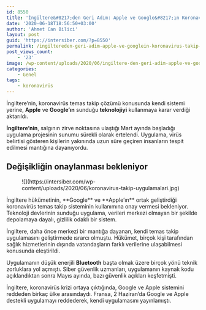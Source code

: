 ```yaml
---
id: 8550
title: 'İngiltere&#8217;den Geri Adım: Apple ve Google&#8217;ın Koronavirüs Takip Sistemi Kullanılacak'
date: '2020-06-18T18:56:50+03:00'
author: 'Ahmet Can Bilici'
layout: post
guid: 'https://intersiber.com/?p=8550'
permalink: /ingiltereden-geri-adim-apple-ve-googlein-koronavirus-takip-sistemi-kullanilacak/
post_views_count:
    - '23'
image: /wp-content/uploads/2020/06/ingiltere-den-geri-adim-apple-ve-google-in-koronavirus-takip-sistemi-kullanilacak.jpeg
categories:
    - Genel
tags:
    - koronavirüs
---
```


İngiltere’nin, koronavirüs temas takip çözümü konusunda kendi sistemi yerine, **Apple** ve **Google’ın** sunduğu **teknolojiyi** kullanmaya karar verdiği aktarıldı.

**İngiltere’nin**, salgının zirve noktasına ulaştığı Mart ayında başladığı uygulama projesinin sunumu sürekli olarak ertelendi. Uygulama, virüs belirtisi gösteren kişilerin yakınında uzun süre geçiren insanların tespit edilmesi mantığına dayanıyordu.

## Değişikliğin onaylanması bekleniyor

<figure class="wp-block-image size-large">![](https://intersiber.com/wp-content/uploads/2020/06/koronavirus-takip-uygulamalari.jpg)</figure>İngiltere hükümetinin, **Google** ve **Apple’ın** ortak geliştirdiği koronavirüs temas takip sisteminin kullanımına onay vermesi bekleniyor. Teknoloji devlerinin sunduğu uygulama, verileri merkezi olmayan bir şekilde depolamaya dayalı, gizlilik odaklı bir sistem.

İngiltere, daha önce merkezi bir mantığa dayanan, kendi temas takip uygulamasını geliştirmede ısrarcı olmuştu. Hükümet, birçok kişi tarafından sağlık hizmetlerinin dışında vatandaşların farklı verilerine ulaşabilmesi konusunda eleştirildi.

Uygulamanın düşük enerjili **Bluetooth** başta olmak üzere birçok yönü teknik zorluklara yol açmıştı. Siber güvenlik uzmanları, uygulamanın kaynak kodu açıklandıktan sonra Mayıs ayında, bazı güvenlik açıkları keşfetmişti.

İngiltere, koronavirüs krizi ortaya çıktığında, Google ve Apple sistemini reddeden birkaç ülke arasındaydı. Fransa, 2 Haziran’da Google ve Apple destekli uygulamayı reddederek, kendi uygulamasını yayınlamıştı.